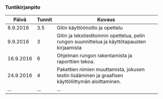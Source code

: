 ### Tuntikirjanpito
Päivä | Tunnit | Kuvaus
--------------- | ----- | ------
8.9.2016 | 3.5 | Gitin käyttöönotto ja opettelu
9.9.2016 | 3 | Gitin ja tekstieditoinnin opettelua, pelin rungon suunnittelua ja käyttötapausten kirjaamista
16.9.2016 | 6 | Ohjelman rungon rakentamista ja raporttien tekoa.
24.9.2016 | 4 | Pakettien nimien muuttamista, jokusen testin lisääminen ja graafisen käyttöliittymän aloittaminen.
... | ... | ...
